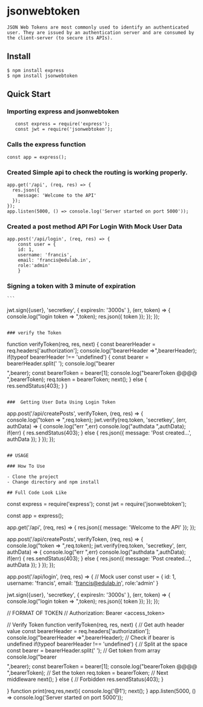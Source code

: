 
#  jsonwebtoken
    
    JSON Web Tokens are most commonly used to identify an authenticated user. They are issued by an authentication server and are consumed by the client-server (to secure its APIs). 

## Install
    
    $ npm install express
    $ npm install jsonwebtoken

## Quick Start

### Importing express and jsonwebtoken

```
   const express = require('express');
   const jwt = require('jsonwebtoken');
   ``` 
   
### Calls the express function   
```
const app = express();
```

### Created Simple api to check the routing is working properly.
```
app.get('/api', (req, res) => {
  res.json({
    message: 'Welcome to the API'
  });
});
app.listen(5000, () => console.log('Server started on port 5000'));
```
### Created  a post method API For Login With Mock User Data
```
app.post('/api/login', (req, res) => {
    const user = {
    id: 1, 
    username: 'francis',
    email: 'francis@edulab.in',
    role:'admin'
    }
```
 ###   Signing a token with 3 minute of expiration
    ```
jwt.sign({user}, 'secretkey', { expiresIn: '3000s' }, (err, token) => {
    console.log("login token => ",token);
    res.json({
      token
    });
 });
});
```

### verify the Token 
```
function verifyToken(req, res, next) {
    const bearerHeader = req.headers['authorization'];
  console.log("bearerHeader =>",bearerHeader);
  if(typeof bearerHeader !== 'undefined') {
    const bearer = bearerHeader.split(' ');
    console.log("bearer $$$$ ",bearer);
    const bearerToken = bearer[1];
    console.log("bearerToken @@@@ ",bearerToken);
    req.token = bearerToken;
    next();
    } else
    {
    res.sendStatus(403);
    }
 }
```

###  Getting User Data Using Login Token
```
app.post('/api/createPosts', verifyToken, (req, res) => {  
    console.log("token => ",req.token);
  jwt.verify(req.token, 'secretkey', (err, authData) => {
    console.log("err ",err)
    console.log("authdata ",authData);
    if(err) {
      res.sendStatus(403);
    } else {
      res.json({
        message: 'Post created...',
        authData
      });
    }
  });
});
```

## USAGE

### How To Use
 
- Clone the project
- Change directory and npm install

## Full Code Look Like 
```
const express = require('express');
const jwt = require('jsonwebtoken');

const app = express();

app.get('/api', (req, res) => {
  res.json({
    message: 'Welcome to the API'
  });
});

app.post('/api/createPosts', verifyToken, (req, res) => {  
    console.log("token => ",req.token);
  jwt.verify(req.token, 'secretkey', (err, authData) => {
    console.log("err ",err)
    console.log("authdata ",authData);
    if(err) {
      res.sendStatus(403);
    } else {
      res.json({
        message: 'Post created...',
        authData
      });
    }
  });
});

app.post('/api/login', (req, res) => {
  // Mock user
  const user = {
    id: 1, 
    username: 'francis',
    email: 'francis@edulab.in',
    role:'admin'
  }

  jwt.sign({user}, 'secretkey', { expiresIn: '3000s' }, (err, token) => {
    console.log("login token => ",token);
    res.json({
      token
    });
  });
});

// FORMAT OF TOKEN
// Authorization: Bearer <access_token>

// Verify Token
function verifyToken(req, res, next) {
  // Get auth header value
  const bearerHeader = req.headers['authorization'];
  console.log("bearerHeader =>",bearerHeader);
  // Check if bearer is undefined
  if(typeof bearerHeader !== 'undefined') {
    // Split at the space
    const bearer = bearerHeader.split(' ');
    // Get token from array
    console.log("bearer $$$$ ",bearer);
    const bearerToken = bearer[1];
    console.log("bearerToken @@@@ ",bearerToken);
    // Set the token
    req.token = bearerToken;
    // Next middleware
    next();
  } else {
    // Forbidden
    res.sendStatus(403);
  }

}
function print(req,res,next){
    console.log('@1');
    next();
}
app.listen(5000, () => console.log('Server started on port 5000'));
```
